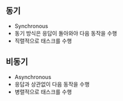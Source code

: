 ## 동기
- Synchronous
- 동기 방식은 응답이 돌아와야 다음 동작을 수행
- 직렬적으로 태스크를 수행

## 비동기
- Asynchronous
- 응답과 상관없이 다음 동작을 수행
- 병렬적으로 태스크를 수행